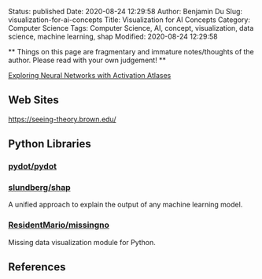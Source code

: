 Status: published
Date: 2020-08-24 12:29:58
Author: Benjamin Du
Slug: visualization-for-ai-concepts
Title: Visualization for AI Concepts
Category: Computer Science
Tags: Computer Science, AI, concept, visualization, data science, machine learning, shap
Modified: 2020-08-24 12:29:58

**
Things on this page are fragmentary and immature notes/thoughts of the author.
Please read with your own judgement!
**

[Exploring Neural Networks with Activation Atlases](https://distill.pub/2019/activation-atlas/)

## Web Sites 

https://seeing-theory.brown.edu/

## Python Libraries

### [pydot/pydot](https://github.com/pydot/pydot)

### [slundberg/shap](https://github.com/slundberg/shap)

A unified approach to explain the output of any machine learning model.

### [ResidentMario/missingno](https://github.com/ResidentMario/missingno)

Missing data visualization module for Python.

## References